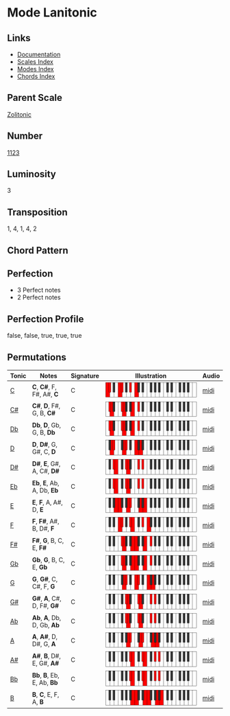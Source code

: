# Mode Lanitonic

## Links

- [Documentation](README.md)
- [Scales Index](Scales.md)
- [Modes Index](Modes.md)
- [Chords Index](Chords.md)

## Parent Scale

[Zolitonic](ScaleZolitonic.md)

## Number

[1123](https://ianring.com/musictheory/scales/1123)

## Luminosity

3

## Transposition

1, 4, 1, 4, 2

## Chord Pattern



## Perfection

- 3 Perfect notes
- 2 Perfect notes

## Perfection Profile

false, false, true, true, true

## Permutations

| Tonic | Notes | Signature | Illustration | Audio |
|-------|-------|-----------|--------------|-------|
| [C](ModeCNaturalLanitonic.md) | **C**, **C#**, F, F#, A#, **C** | C | ![CNaturalLanitonic](ModeCNaturalLanitonic.png) | [midi](https://github.com/edipermadi/music/blob/main/docs/ModeCNaturalLanitonic.mid?raw=true) |
| [C#](ModeCSharpLanitonic.md) | **C#**, **D**, F#, G, B, **C#** | C | ![CSharpLanitonic](ModeCSharpLanitonic.png) | [midi](https://github.com/edipermadi/music/blob/main/docs/ModeCSharpLanitonic.mid?raw=true) |
| [Db](ModeDFlatLanitonic.md) | **Db**, **D**, Gb, G, B, **Db** | C | ![DFlatLanitonic](ModeDFlatLanitonic.png) | [midi](https://github.com/edipermadi/music/blob/main/docs/ModeDFlatLanitonic.mid?raw=true) |
| [D](ModeDNaturalLanitonic.md) | **D**, **D#**, G, G#, C, **D** | C | ![DNaturalLanitonic](ModeDNaturalLanitonic.png) | [midi](https://github.com/edipermadi/music/blob/main/docs/ModeDNaturalLanitonic.mid?raw=true) |
| [D#](ModeDSharpLanitonic.md) | **D#**, **E**, G#, A, C#, **D#** | C | ![DSharpLanitonic](ModeDSharpLanitonic.png) | [midi](https://github.com/edipermadi/music/blob/main/docs/ModeDSharpLanitonic.mid?raw=true) |
| [Eb](ModeEFlatLanitonic.md) | **Eb**, **E**, Ab, A, Db, **Eb** | C | ![EFlatLanitonic](ModeEFlatLanitonic.png) | [midi](https://github.com/edipermadi/music/blob/main/docs/ModeEFlatLanitonic.mid?raw=true) |
| [E](ModeENaturalLanitonic.md) | **E**, **F**, A, A#, D, **E** | C | ![ENaturalLanitonic](ModeENaturalLanitonic.png) | [midi](https://github.com/edipermadi/music/blob/main/docs/ModeENaturalLanitonic.mid?raw=true) |
| [F](ModeFNaturalLanitonic.md) | **F**, **F#**, A#, B, D#, **F** | C | ![FNaturalLanitonic](ModeFNaturalLanitonic.png) | [midi](https://github.com/edipermadi/music/blob/main/docs/ModeFNaturalLanitonic.mid?raw=true) |
| [F#](ModeFSharpLanitonic.md) | **F#**, **G**, B, C, E, **F#** | C | ![FSharpLanitonic](ModeFSharpLanitonic.png) | [midi](https://github.com/edipermadi/music/blob/main/docs/ModeFSharpLanitonic.mid?raw=true) |
| [Gb](ModeGFlatLanitonic.md) | **Gb**, **G**, B, C, E, **Gb** | C | ![GFlatLanitonic](ModeGFlatLanitonic.png) | [midi](https://github.com/edipermadi/music/blob/main/docs/ModeGFlatLanitonic.mid?raw=true) |
| [G](ModeGNaturalLanitonic.md) | **G**, **G#**, C, C#, F, **G** | C | ![GNaturalLanitonic](ModeGNaturalLanitonic.png) | [midi](https://github.com/edipermadi/music/blob/main/docs/ModeGNaturalLanitonic.mid?raw=true) |
| [G#](ModeGSharpLanitonic.md) | **G#**, **A**, C#, D, F#, **G#** | C | ![GSharpLanitonic](ModeGSharpLanitonic.png) | [midi](https://github.com/edipermadi/music/blob/main/docs/ModeGSharpLanitonic.mid?raw=true) |
| [Ab](ModeAFlatLanitonic.md) | **Ab**, **A**, Db, D, Gb, **Ab** | C | ![AFlatLanitonic](ModeAFlatLanitonic.png) | [midi](https://github.com/edipermadi/music/blob/main/docs/ModeAFlatLanitonic.mid?raw=true) |
| [A](ModeANaturalLanitonic.md) | **A**, **A#**, D, D#, G, **A** | C | ![ANaturalLanitonic](ModeANaturalLanitonic.png) | [midi](https://github.com/edipermadi/music/blob/main/docs/ModeANaturalLanitonic.mid?raw=true) |
| [A#](ModeASharpLanitonic.md) | **A#**, **B**, D#, E, G#, **A#** | C | ![ASharpLanitonic](ModeASharpLanitonic.png) | [midi](https://github.com/edipermadi/music/blob/main/docs/ModeASharpLanitonic.mid?raw=true) |
| [Bb](ModeBFlatLanitonic.md) | **Bb**, **B**, Eb, E, Ab, **Bb** | C | ![BFlatLanitonic](ModeBFlatLanitonic.png) | [midi](https://github.com/edipermadi/music/blob/main/docs/ModeBFlatLanitonic.mid?raw=true) |
| [B](ModeBNaturalLanitonic.md) | **B**, **C**, E, F, A, **B** | C | ![BNaturalLanitonic](ModeBNaturalLanitonic.png) | [midi](https://github.com/edipermadi/music/blob/main/docs/ModeBNaturalLanitonic.mid?raw=true) |
